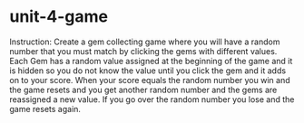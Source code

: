 # unit-4-game
Instruction:
Create a gem collecting game where you will have a random number that you must match by clicking the gems with different values.
Each Gem has a random value assigned at the beginning of the game and it is hidden so you do not know the value until you click the gem and it adds on to your score. When your score equals the random number you win and the game resets and you get another random number and the gems are reassigned a new value. If you go over the random number you lose and the game resets again.

